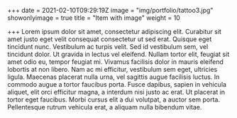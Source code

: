 +++
date = 2021-02-10T09:29:19Z
image = "img/portfolio/tattoo3.jpg"
showonlyimage = true
title = "Item with image"
weight = 10

+++
Lorem ipsum dolor sit amet, consectetur adipiscing elit. Curabitur sit amet justo eget velit consequat consectetur ut sed erat. Quisque eget tincidunt nunc. Vestibulum ac turpis velit. Sed id vestibulum sem, vel tincidunt dolor. Ut gravida in lectus vel eleifend. Nullam tortor elit, feugiat sit amet odio eu, tempor feugiat mi. Vivamus facilisis dolor in mauris eleifend lobortis at non libero. Nam ac mi efficitur, vestibulum sem eget, ultricies ligula. Maecenas placerat nulla urna, vel sagittis augue facilisis luctus. In commodo augue a tortor faucibus porta. Fusce dapibus, sapien in vehicula aliquet, elit orci efficitur magna, a interdum nisi justo ac erat. Ut placerat in tortor eget faucibus. Morbi cursus elit a dui volutpat, a auctor sem porta. Pellentesque rutrum vehicula erat, a aliquam nulla bibendum vitae.